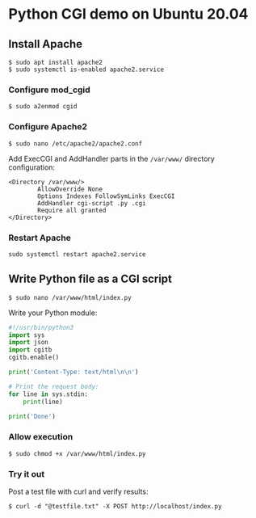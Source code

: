 # Python CGI demo on Ubuntu 20.04

## Install Apache

```
$ sudo apt install apache2
$ sudo systemctl is-enabled apache2.service
```

### Configure mod_cgid

```
$ sudo a2enmod cgid
```

### Configure Apache2

```
$ sudo nano /etc/apache2/apache2.conf
```

Add ExecCGI and AddHandler parts in the `/var/www/` directory configuration:

```
<Directory /var/www/>
        AllowOverride None
        Options Indexes FollowSymLinks ExecCGI
        AddHandler cgi-script .py .cgi
        Require all granted
</Directory>
```

### Restart Apache

```
sudo systemctl restart apache2.service
```



## Write Python file as a CGI script

```
$ sudo nano /var/www/html/index.py
```

Write your Python module:

```python
#!/usr/bin/python3
import sys
import json
import cgitb
cgitb.enable()

print('Content-Type: text/html\n\n')

# Print the request body:
for line in sys.stdin:
    print(line)

print('Done')
```


### Allow execution

```
$ sudo chmod +x /var/www/html/index.py
```

### Try it out

Post a test file with curl and verify results:

```
$ curl -d "@testfile.txt" -X POST http://localhost/index.py
```

